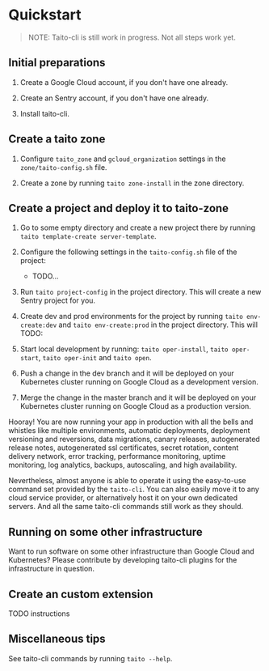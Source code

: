 # Quickstart

> NOTE: Taito-cli is still work in progress. Not all steps work yet.

## Initial preparations

1. Create a Google Cloud account, if you don't have one already.

2. Create an Sentry account, if you don't have one already.

3. Install taito-cli.

## Create a taito zone

1. Configure `taito_zone` and `gcloud_organization` settings in the `zone/taito-config.sh` file.

2. Create a zone by running `taito zone-install` in the zone directory.

## Create a project and deploy it to taito-zone

1. Go to some empty directory and create a new project there by running `taito template-create server-template`.

2. Configure the following settings in the `taito-config.sh` file of the project:

    * TODO...

3. Run `taito project-config` in the project directory. This will create a new Sentry project for you.

4. Create dev and prod environments for the project by running `taito env-create:dev` and `taito env-create:prod` in the project directory. This will TODO:

5. Start local development by running: `taito oper-install`, `taito oper-start`, `taito oper-init` and `taito open`.

6. Push a change in the dev branch and it will be deployed on your Kubernetes cluster running on Google Cloud as a development version.

7. Merge the change in the master branch and it will be deployed on your Kubernetes cluster running on Google Cloud as a production version.

Hooray! You are now running your app in production with all the bells and whistles like multiple environments, automatic deployments, deployment versioning and reversions, data migrations, canary releases, autogenerated release notes, autogenerated ssl certificates, secret rotation, content delivery network, error tracking, performance monitoring, uptime monitoring, log analytics, backups, autoscaling, and high availability.

Nevertheless, almost anyone is able to operate it using the easy-to-use command set provided by the `taito-cli`. You can also easily move it to any cloud service provider, or alternatively host it on your own dedicated servers. And all the same taito-cli commands still work as they should.

## Running on some other infrastructure

Want to run software on some other infrastructure than Google Cloud and Kubernetes? Please contribute by developing taito-cli plugins for the infrastructure in question.

## Create an custom extension

TODO instructions

## Miscellaneous tips

See taito-cli commands by running `taito --help`.
